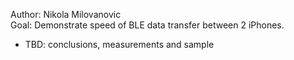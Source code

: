 Author: Nikola Milovanovic  
Goal: Demonstrate speed of BLE data transfer between 2 iPhones.  


- TBD: conclusions, measurements and sample  